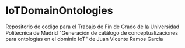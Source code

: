 # IoTDomainOntologies
Repositorio de codigo para el Trabajo de Fin de Grado de la Universidad Politecnica de Madrid "Generación de catálogo de conceptualizaciones para ontologías en el dominio IoT" de Juan Vicente Ramos García
